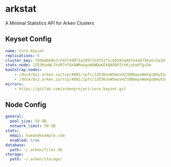 # arkstat
A Minimal Statistics API for Arken Clusters

## Keyset Config
```yaml
name: Core Keyset
replications: 5
cluster_key: 793bdb68b7cfd2f49071a299711df51f1c60283a047e4a8756a5c3a3d1ab776f
stats_node: 12D3KooWL7hvR7nfQxAWMowgoWXWQwKEkQA8QPZrhKjateRTgcDm
bootstrap_nodes:
    - /dns4/bs1.arken.io/tcp/4001/ipfs/12D3KooWSmosHZtDBbepxWwVgo8HyXSgNCUgs2GGD2qnQPbA3KhD
    - /dns4/bs2.arken.io/tcp/4001/ipfs/12D3KooWSmosHZtDBbepxWwVgo8HyXSgNCUgs2BbepxWwVgBbepx
mirrors:
    - https://gitlab.com/arkenproject/core-keyset.git
```

## Node Config
```yaml
general:
  pool_size: 50 GB
  network_limit: 50 GB
stats:
  email: human@example.com
  enabled: true
database:
  path: ~/.arken/files.db
storage:
  path: ~/.arken/storage/

```